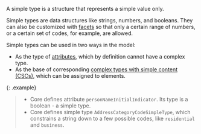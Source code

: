 
A simple type is a structure that represents a simple value only.

Simple types are data structures like strings, numbers, and booleans.  They can also be customized with [facets](/reference/concepts/facet) so that only a certain range of numbers, or a certain set of codes, for example, are allowed.

Simple types can be used in two ways in the model:

- As the type of [attributes](/reference/concepts/property/attribute), which by definition cannot have a complex type.
- As the base of corresponding [complex types with simple content (CSCs)](/reference/concepts/type/csc), which can be assigned to elements.

{: .example}
>
>- Core defines attribute `personNameInitialIndicator`.  Its type is a boolean - a simple type.
>- Core defines simple type `AddressCategoryCodeSimpleType`, which constrains a string down to a few possible codes, like `residential` and `business`.
